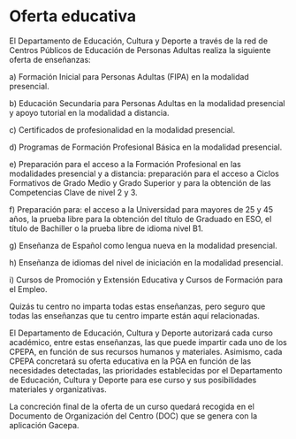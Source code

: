 # Oferta educativa

El Departamento de Educación, Cultura y Deporte a través de la red de Centros Públicos de Educación de Personas Adultas realiza la siguiente oferta de enseñanzas:

a\) Formación Inicial para Personas Adultas \(FIPA\) en la modalidad presencial.

b\) Educación Secundaria para Personas Adultas en la modalidad presencial y apoyo tutorial en la modalidad a distancia.

c\) Certificados de profesionalidad en la modalidad presencial.

d\) Programas de Formación Profesional Básica en la modalidad presencial.

e\) Preparación para el acceso a la Formación Profesional en las modalidades presencial y a distancia: preparación para el acceso a Ciclos Formativos de Grado Medio y Grado Superior y para la obtención de las Competencias Clave de nivel 2 y 3.

f\) Preparación para: el acceso a la Universidad para mayores de 25 y 45 años, la prueba libre para la obtención del título de Graduado en ESO, el título de Bachiller o la prueba libre de idioma nivel B1.

g\) Enseñanza de Español como lengua nueva en la modalidad presencial.

h\) Enseñanza de idiomas del nivel de iniciación en la modalidad presencial.

i\) Cursos de Promoción y Extensión Educativa y Cursos de Formación para el Empleo.

Quizás tu centro no imparta todas estas enseñanzas, pero seguro que todas las enseñanzas que tu centro imparte están aquí relacionadas.

El Departamento de Educación, Cultura y Deporte autorizará cada curso académico, entre estas enseñanzas, las que puede impartir cada uno de los CPEPA, en función de sus recursos humanos y materiales. Asimismo, cada CPEPA concretará su oferta educativa en la PGA en función de las necesidades detectadas, las prioridades establecidas por el Departamento de Educación, Cultura y Deporte para ese curso y sus posibilidades materiales y organizativas.

La concreción final de la oferta de un curso quedará recogida en el Documento de Organización del Centro \(DOC\) que se genera con la aplicación Gacepa.


